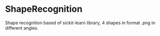 # ShapeRecognition
Shape recognition based of sickit-learn library, 4 shapes in format .png in different angles.

